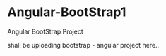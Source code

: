 # Angular-BootStrap1
Angular BootStrap Project

shall be uploading bootstrap - angular project here..
